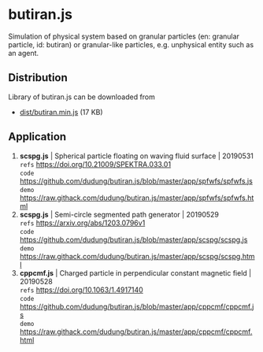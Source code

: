 # butiran.js
Simulation of physical system based on granular particles (en: granular particle, id: butiran) or granular-like particles, e.g. unphysical entity such as an agent.

## Distribution
Library of butiran.js can be downloaded from
* [dist/butiran.min.js](https://github.com/dudung/butiran.js/blob/master/dist/butiran.min.js) (17 KB)

## Application
1. **scspg.js** | Spherical particle floating on waving fluid surface | 20190531<br>
   `refs` https://doi.org/10.21009/SPEKTRA.033.01<br>
   `code` https://github.com/dudung/butiran.js/blob/master/app/spfwfs/spfwfs.js<br>
   `demo` https://raw.githack.com/dudung/butiran.js/master/app/spfwfs/spfwfs.html
2. **scspg.js** | Semi-circle segmented path generator | 20190529<br>
   `refs` https://arxiv.org/abs/1203.0796v1<br>
   `code` https://github.com/dudung/butiran.js/blob/master/app/scspg/scspg.js<br>
   `demo` https://raw.githack.com/dudung/butiran.js/master/app/scspg/scspg.html
3. **cppcmf.js** | Charged particle in perpendicular constant magnetic field | 20190528<br>
   `refs` https://doi.org/10.1063/1.4917140<br>
   `code` https://github.com/dudung/butiran.js/blob/master/app/cppcmf/cppcmf.js<br>
   `demo` https://raw.githack.com/dudung/butiran.js/master/app/cppcmf/cppcmf.html
